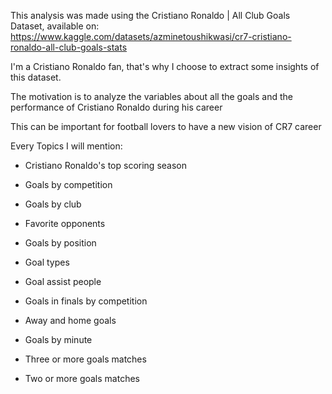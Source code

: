 This analysis was made using the Cristiano Ronaldo | All Club Goals Dataset, available on: https://www.kaggle.com/datasets/azminetoushikwasi/cr7-cristiano-ronaldo-all-club-goals-stats 

I'm a Cristiano Ronaldo fan, that's why I choose to extract some insights of this dataset.

The motivation is to analyze the variables about all the goals and the performance of Cristiano Ronaldo during his career

This can be important for football lovers to have a new vision of CR7 career


Every Topics I will mention:

- Cristiano Ronaldo's top scoring season

- Goals by competition

- Goals by club

- Favorite opponents

- Goals by position

- Goal types

- Goal assist people

- Goals in finals by competition

- Away and home goals 

- Goals by minute

- Three or more goals matches

- Two or more goals matches